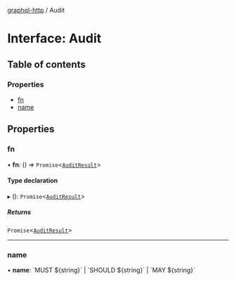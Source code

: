 [graphql-http](../README.md) / Audit

# Interface: Audit

## Table of contents

### Properties

- [fn](Audit.md#fn)
- [name](Audit.md#name)

## Properties

### fn

• **fn**: () => `Promise`<[`AuditResult`](../README.md#auditresult)\>

#### Type declaration

▸ (): `Promise`<[`AuditResult`](../README.md#auditresult)\>

##### Returns

`Promise`<[`AuditResult`](../README.md#auditresult)\>

___

### name

• **name**: \`MUST ${string}\` \| \`SHOULD ${string}\` \| \`MAY ${string}\`
